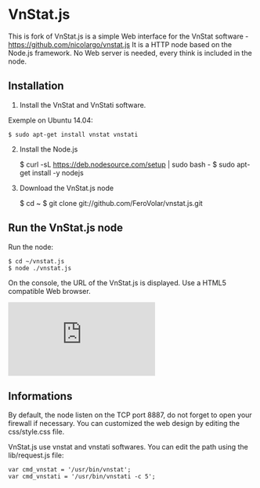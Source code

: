 VnStat.js
=========

This is fork of VnStat.js is a simple Web interface for the VnStat software - https://github.com/nicolargo/vnstat.js
It is a HTTP node based on the Node.js framework. No Web server is needed, every think is included in the node.

Installation
------------
1) Install the VnStat and VnStati software.

Exemple on Ubuntu 14.04:

	$ sudo apt-get install vnstat vnstati

2) Install the Node.js 

	$ curl -sL https://deb.nodesource.com/setup | sudo bash -
	$ sudo apt-get install -y nodejs

3) Download the VnStat.js node

	$ cd ~
	$ git clone git://github.com/FeroVolar/vnstat.js.git

Run the VnStat.js node
----------------------

Run the node:

	$ cd ~/vnstat.js
	$ node ./vnstat.js

On the console, the URL of the VnStat.js is displayed.
Use a HTML5 compatible Web browser.

![](http://desmond.yfrog.com/Himg734/scaled.php?tn=0&server=734&filename=vuvn.png&xsize=640&ysize=640)

Informations
------------

By default, the node listen on the TCP port 8887, do not forget to open your firewall if necessary.
You can customized the web design by editing the css/style.css file.

VnStat.js use vnstat and vnstati softwares. You can edit the path using the lib/request.js file:

	var cmd_vnstat = '/usr/bin/vnstat';
	var cmd_vnstati = '/usr/bin/vnstati -c 5';

